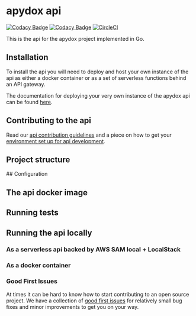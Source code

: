 # apydox api

[![Codacy Badge](https://api.codacy.com/project/badge/Grade/0de42b2e1a894b07be195a07fff028ae)](https://app.codacy.com/app/freshwebio/apydox?utm_source=github.com&utm_medium=referral&utm_content=freshwebio/apydox&utm_campaign=Badge_Grade_Dashboard) [![Codacy Badge](https://api.codacy.com/project/badge/Coverage/f685de9bcc434adcabf7889154de9048)](https://www.codacy.com/app/freshwebio/apydox?utm_source=github.com&utm_medium=referral&utm_content=freshwebio/apydox&utm_campaign=Badge_Coverage) [![CircleCI](https://circleci.com/gh/freshwebio/apydox.svg?style=svg)](https://circleci.com/gh/freshwebio/apydox)

This is the api for the apydox project implemented in Go.

## Installation

To install the api you will need to deploy and host your own instance of the api as either a docker container or as a set of serverless functions behind an API gateway.

The documentation for deploying your very own instance of the apydox api can be found [here](https://apydox.freshweb.io).

## Contributing to the api

Read our [api contribution guidelines](https://apydox.freshweb.io/contributing/contributing-to-the-api) and a piece on how to get your [environment set up for api development](https://apydox.freshweb.io/contributing/local-development-environments/setting-up-the-api).

## Project structure

## Configuration

## The api docker image

## Running tests

## Running the api locally

### As a serverless api backed by AWS SAM local + LocalStack

### As a docker container

### Good First Issues

At times it can be hard to know how to start contributing to an open source project. We have a collection of [good first issues](https://github.com/freshwebio/apydox/labels/good%20first%20issue) for relatively small bug fixes and minor improvements to get you on your way.
